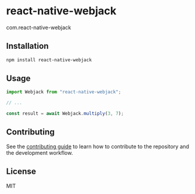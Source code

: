 # react-native-webjack

com.react-native-webjack

## Installation

```sh
npm install react-native-webjack
```

## Usage

```js
import Webjack from "react-native-webjack";

// ...

const result = await Webjack.multiply(3, 7);
```

## Contributing

See the [contributing guide](CONTRIBUTING.md) to learn how to contribute to the repository and the development workflow.

## License

MIT

